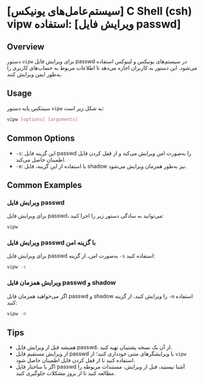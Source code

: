 # [سیستم‌عامل‌های یونیکس] C Shell (csh) vipw استفاده: [ویرایش فایل passwd]

## Overview
دستور `vipw` برای ویرایش فایل passwd در سیستم‌های یونیکس و لینوکس استفاده می‌شود. این دستور به کاربران اجازه می‌دهد تا اطلاعات مربوط به حساب‌های کاربری را به‌طور ایمن ویرایش کنند.

## Usage
سینتکس پایه دستور `vipw` به شکل زیر است:

```bash
vipw [options] [arguments]
```

## Common Options
- `-s`: این گزینه فایل passwd را به‌صورت امن ویرایش می‌کند و از قفل کردن فایل اطمینان حاصل می‌کند.
- `-m`: با استفاده از این گزینه، فایل shadow نیز به‌طور همزمان ویرایش می‌شود.

## Common Examples
### ویرایش فایل passwd
برای ویرایش فایل passwd، می‌توانید به سادگی دستور زیر را اجرا کنید:

```bash
vipw
```

### ویرایش فایل passwd با گزینه امن
برای ویرایش فایل passwd به‌صورت امن، از گزینه `-s` استفاده کنید:

```bash
vipw -s
```

### ویرایش همزمان فایل passwd و shadow
اگر می‌خواهید همزمان فایل passwd و shadow را ویرایش کنید، از گزینه `-m` استفاده کنید:

```bash
vipw -m
```

## Tips
- همیشه قبل از ویرایش فایل passwd، از آن یک نسخه پشتیبان تهیه کنید.
- از ویرایش مستقیم فایل passwd با ویرایشگرهای متنی خودداری کنید؛ از `vipw` استفاده کنید تا از قفل کردن فایل اطمینان حاصل شود.
- اگر با ساختار فایل passwd آشنا نیستید، قبل از ویرایش، مستندات مربوطه را مطالعه کنید تا از بروز مشکلات جلوگیری کنید.